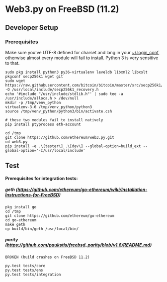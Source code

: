 # Web3.py on FreeBSD (11.2)

## Developer Setup

### Prerequisites

Make sure you've UTF-8 defined for charset and lang in your [~/.login_conf](https://www.freebsd.org/doc/en_US.ISO8859-1/books/handbook/using-localization.html),
otherwise almost every module will fail to install. Python 3 is very sensitive to that.

```
sudo pkg install python3 py36-virtualenv leveldb libxml2 libxslt pkgconf secp256k1 wget git
sudo wget https://raw.githubusercontent.com/bitcoin/bitcoin/master/src/secp256k1/include/secp256k1_recovery.h -O /usr/local/include/secp256k1_recovery.h
echo '#include "/usr/include/stdlib.h"' | sudo tee -a /usr/include/alloca.h > /dev/null
mkdir -p /tmp/venv_python
virtualenv-3.6 /tmp/venv_python/python3
source /tmp/venv_python/python3/bin/activate.csh

# these two modules fail to install natively
pip install ptyprocess eth-account

cd /tmp
git clone https://github.com/ethereum/web3.py.git
cd web3.py
pip install -e .\[tester\] .\[dev\] --global-option=build_ext --global-option='-I/usr/local/include'
```

## Test

#### Prerequisites for integration tests:

##### geth (https://github.com/ethereum/go-ethereum/wiki/Installation-Instructions-for-FreeBSD)
```
pkg install go
cd /tmp
git clone https://github.com/ethereum/go-ethereum
cd go-ethereum
make geth
cp build/bin/geth /usr/local/bin/
```

##### parity (https://github.com/paukstis/freebsd_parity/blob/v1.6/README.md)
```
BROKEN (build crashes on FreeBSD 11.2)
```

```
py.test tests/core
py.test tests/ens
py.test tests/integration
```
